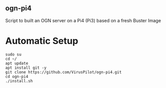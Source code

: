 ## ogn-pi4
Script to built an OGN server on a Pi4 (Pi3) based on a fresh Buster Image
# Automatic Setup
```
sudo su
cd ~/
apt update
apt install git -y
git clone https://github.com/VirusPilot/ogn-pi4.git
cd ogn-pi4
./install.sh
```
